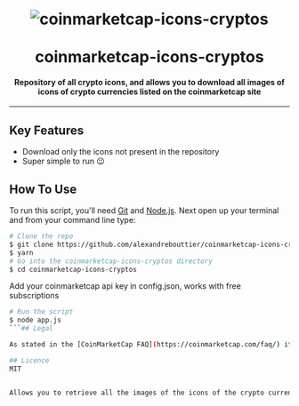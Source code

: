 
<h1 align="center">
  <br>
  <img src="https://github.com/MitchDorrestijn/coinmarketcap-icons/blob/master/readme_banner.png?raw=true" alt=" coinmarketcap-icons-cryptos">
  <br><br>
  coinmarketcap-icons-cryptos
  <br>
</h1>

<h4 align="center">Repository of all crypto icons, and allows you to download all images of icons of crypto currencies listed on the coinmarketcap site</h4>

---

## Key Features

* Download only the icons not present in the repository
* Super simple to run :wink:


## How To Use

To run this script, you'll need [Git](https://git-scm.com) and [Node.js](https://nodejs.org/en/download/). Next open up your terminal and from your command line type:


```bash
# Clone the repo
$ git clone https://github.com/alexandrebouttier/coinmarketcap-icons-cryptos.git
$ yarn
# Go into the coinmarketcap-icons-cryptos directory
$ cd coinmarketcap-icons-cryptos
```
Add your coinmarketcap api key in config.json, works with free subscriptions

```bash
# Run the script
$ node app.js
```## Legal

As stated in the [CoinMarketCap FAQ](https://coinmarketcap.com/faq/) it is allowed to use resources from the coinmarketcap.com website.

## Licence
MIT


Allows you to retrieve all the images of the icons of the crypto currencies listed on the coinmarketcap site


